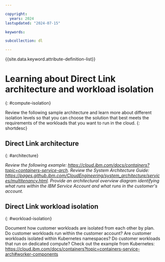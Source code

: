 ```yaml
---

copyright:
  years: 2024
lastupdated: "2024-07-15"

keywords:

subcollection: dl

---
```


{{site.data.keyword.attribute-definition-list}}

# Learning about Direct Link architecture and workload isolation
{: #compute-isolation}

Review the following sample architecture and learn more about different isolation levels so that you can choose the solution that best meets the requirements of the workloads that you want to run in the cloud.
{: shortdesc}

## Direct Link architecture
{: #architecture}

_Review the following example: https://cloud.ibm.com/docs/containers?topic=containers-service-arch. Review the System Architecture Guide: https://pages.github.ibm.com/CloudEngineering/system_architecture/services/multitenancy.html. Provide an architectural overview diagram identifying what runs within the IBM Service Account and what runs in the customer's account._

## Direct Link workload isolation
{: #workload-isolation}

Document how customer workloads are isolated from each other by plan. Do customer workloads run within the customer account?  Are customer workloads isolated within Kubernetes namespaces? Do customer workloads that run on dedicated compute? Check out the example from Kubernetes: https://cloud.ibm.com/docs/containers?topic=containers-service-arch#worker-components
